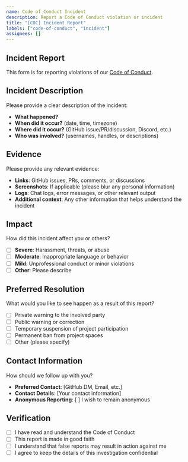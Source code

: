 ```yaml
---
name: Code of Conduct Incident
description: Report a Code of Conduct violation or incident
title: "[COC] Incident Report"
labels: ["code-of-conduct", "incident"]
assignees: []
---
```


## Incident Report

This form is for reporting violations of our [Code of Conduct](https://github.com/Kolerr-Lab/supper-decoyable/blob/main/CODE_OF_CONDUCT.md).

## Incident Description

Please provide a clear description of the incident:

- **What happened?**
- **When did it occur?** (date, time, timezone)
- **Where did it occur?** (GitHub issue/PR/discussion, Discord, etc.)
- **Who was involved?** (usernames, handles, or descriptions)

## Evidence

Please provide any relevant evidence:

- **Links**: GitHub issues, PRs, comments, or discussions
- **Screenshots**: If applicable (please blur any personal information)
- **Logs**: Chat logs, error messages, or other relevant output
- **Additional context**: Any other information that helps understand the incident

## Impact

How did this incident affect you or others?

- [ ] **Severe**: Harassment, threats, or abuse
- [ ] **Moderate**: Inappropriate language or behavior
- [ ] **Mild**: Unprofessional conduct or minor violations
- [ ] **Other**: Please describe

## Preferred Resolution

What would you like to see happen as a result of this report?

- [ ] Private warning to the involved party
- [ ] Public warning or correction
- [ ] Temporary suspension of project participation
- [ ] Permanent ban from project spaces
- [ ] Other (please specify)

## Contact Information

How should we follow up with you?

- **Preferred Contact**: [GitHub DM, Email, etc.]
- **Contact Details**: [Your contact information]
- **Anonymous Reporting**: [ ] I wish to remain anonymous

## Verification

- [ ] I have read and understand the Code of Conduct
- [ ] This report is made in good faith
- [ ] I understand that false reports may result in action against me
- [ ] I agree to keep the details of this investigation confidential
 
 